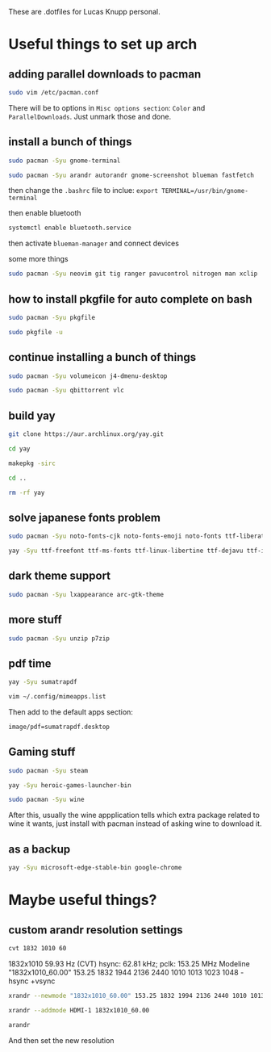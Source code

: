 These are .dotfiles for Lucas Knupp personal.

# Useful things to set up arch

## adding parallel downloads to pacman

```bash
sudo vim /etc/pacman.conf
```

There will be to options in `Misc options section`: `Color` and `ParallelDownloads`. Just unmark those and done.


## install a bunch of things
```bash
sudo pacman -Syu gnome-terminal
```
```bash
sudo pacman -Syu arandr autorandr gnome-screenshot blueman fastfetch
```
then change the `.bashrc` file to inclue: `export TERMINAL=/usr/bin/gnome-terminal`

then enable bluetooth
```bash
systemctl enable bluetooth.service
```
then activate `blueman-manager` and connect devices

some more things
```bash
sudo pacman -Syu neovim git tig ranger pavucontrol nitrogen man xclip
```

## how to install pkgfile for auto complete on bash
```bash
sudo pacman -Syu pkgfile
```
```bash
sudo pkgfile -u
```

## continue installing a bunch of things
```bash
sudo pacman -Syu volumeicon j4-dmenu-desktop 
```
```bash
sudo pacman -Syu qbittorrent vlc
```

## build yay
```bash
git clone https://aur.archlinux.org/yay.git
```
```bash
cd yay
```
```bash
makepkg -sirc
```
```bash
cd ..
```
```bash
rm -rf yay
```
## solve japanese fonts problem
```bash
sudo pacman -Syu noto-fonts-cjk noto-fonts-emoji noto-fonts ttf-liberation
```
```bash
yay -Syu ttf-freefont ttf-ms-fonts ttf-linux-libertine ttf-dejavu ttf-inconsolata ttf-ubuntu-font-family
```

## dark theme support
```bash
sudo pacman -Syu lxappearance arc-gtk-theme
```

## more stuff
```bash
sudo pacman -Syu unzip p7zip
```
## pdf time
```bash
yay -Syu sumatrapdf
```
```bash
vim ~/.config/mimeapps.list
```
Then add to the default apps section:
```bash
image/pdf=sumatrapdf.desktop
```

## Gaming stuff
```bash
sudo pacman -Syu steam
```
```bash
yay -Syu heroic-games-launcher-bin
```
```bash
sudo pacman -Syu wine
```

After this, usually the wine appplication tells which extra package related to wine it wants, just install with pacman instead of asking wine to download it.

## as a backup
```bash
yay -Syu microsoft-edge-stable-bin google-chrome
```

# Maybe useful things?

## custom arandr resolution settings

```bash
cvt 1832 1010 60
```
1832x1010 59.93 Hz (CVT) hsync: 62.81 kHz; pclk: 153.25 MHz
Modeline "1832x1010_60.00"  153.25  1832 1944 2136 2440  1010 1013 1023 1048 -hsync +vsync
```bash
xrandr --newmode "1832x1010_60.00" 153.25 1832 1994 2136 2440 1010 1013 1023 1048 -hsync +vsync
```
```bash
xrandr --addmode HDMI-1 1832x1010_60.00
```
```bash
arandr
```
And then set the new resolution
